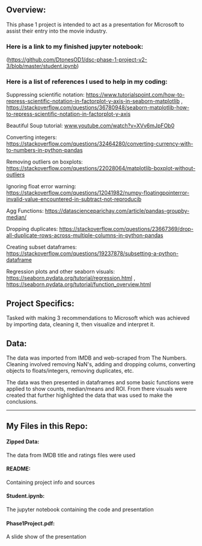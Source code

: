 ## Overview:
This phase 1 project is intended to act as a presentation for Microsoft to assist their entry into the movie industry.

### Here is a link to my finished jupyter notebook:
(https://github.com/DtonesOD1/dsc-phase-1-project-v2-3/blob/master/student.ipynb)

### Here is a list of references I used to help in my coding:
Suppressing scientific notation:
https://www.tutorialspoint.com/how-to-repress-scientific-notation-in-factorplot-y-axis-in-seaborn-matplotlib ,               https://stackoverflow.com/questions/36780948/seaborn-matplotlib-how-to-repress-scientific-notation-in-factorplot-y-axis          

Beautiful Soup tutorial: www.youtube.com/watch?v=XVv6mJpFOb0

Converting integers: https://stackoverflow.com/questions/32464280/converting-currency-with-to-numbers-in-python-pandas

Removing outliers on boxplots: https://stackoverflow.com/questions/22028064/matplotlib-boxplot-without-outliers

Ignoring float error warning: https://stackoverflow.com/questions/12041982/numpy-floatingpointerror-invalid-value-encountered-in-subtract-not-reproducib

Agg Functions: https://datascienceparichay.com/article/pandas-groupby-median/

Dropping duplicates: https://stackoverflow.com/questions/23667369/drop-all-duplicate-rows-across-multiple-columns-in-python-pandas

Creating subset dataframes: https://stackoverflow.com/questions/19237878/subsetting-a-python-dataframe

Regression plots and other seaborn visuals: https://seaborn.pydata.org/tutorial/regression.html , https://seaborn.pydata.org/tutorial/function_overview.html
   
   
   ## Project Specifics:
   
   Tasked with making 3 recommendations to Microsoft which was achieved by importing data, cleaning it, then visualize and interpret it.
   
   ## Data:
   
   The data was imported from IMDB and web-scraped from The Numbers.
   Cleaning involved removing NaN's, adding and dropping colums, converting objects to floats/integers, removing duplicates, etc.
   
   The data was then presented in dataframes and some basic functions were applied to show counts, median/means and ROI.
   From there visuals were created that further highlighted the data that was used to make the conclusions. 
   
   ***
   
   ## My Files in this Repo:
   #### Zipped Data: 
   
   The data from IMDB title and ratings files were used
   #### README: 
   
   Containing project info and sources
   
   #### Student.ipynb:
   
   The jupyter notebook containing the code and presentation
   
   #### Phase1Project.pdf:
   
   A slide show of the presentation
   
   
   
   
